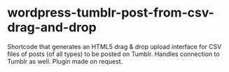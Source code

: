 wordpress-tumblr-post-from-csv-drag-and-drop
============================================

Shortcode that generates an HTML5 drag &amp; drop upload interface for CSV files of posts (of all types) to be posted on Tumblr. Handles connection to Tumblr as well. Plugin made on request.
